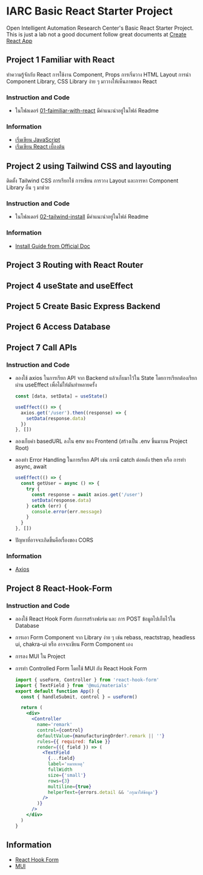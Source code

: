 # IARC Basic React Starter Project

Open Intelligent Automation Research Center's Basic React Starter Project. This is just a lab not a good document follow great documents at [Create React App](https://create-react-app.dev)

## Project 1 Familiar with React

ทำความรู้จักกับ React การใช้งาน Component, Props การเริ่มวาง HTML Layout การนำ Component Library, CSS Library ง่าย ๆ มาวางให้เห็นภาพของ React

### Instruction and Code

- ในโฟลเดอร์ [01-faimiliar-with-react](01-familar-with-react) มีคำแนะนำอยู่ในไฟล์ Readme

### Information

- [เริ่มเขียน JavaScript](https://github.com/IARC-Programing/mystarter-react/wiki/JavaScript-General-Guildline)
- [เริ่มเขียน React เบื้องต้น](https://github.com/IARC-Programing/mystarter-react/wiki/Basic-React-JS-General-Guideline)

## Project 2 using Tailwind CSS and layouting

ติดตั้ง Tailwind CSS การเรียกใช้ การเขียน การวาง Layout และการหา Component Library อื่น ๆ มาช่วย

### Instruction and Code

- ในโฟลเดอร์ [02-tailwind-install](02-tailwind-install) มีคำแนะนำอยู่ในไฟล์ Readme

### Information

- [Install Guide from Official Doc](https://tailwindcss.com/docs/guides/create-react-app)

## Project 3 Routing with React Router

## Project 4 useState and useEffect

## Project 5 Create Basic Express Backend

## Project 6 Access Database

## Project 7 Call APIs

### Instruction and Code

- ลองใช้ axios ในการเรียก API จาก Backend แล้วเก็บมาไว้ใน State โดยการเรียกต้องเรียกผ่าน useEffect เพื่อไม่ให้มันทำหลายครั้ง

  ```jsx
  const [data, setData] = useState()

  useEffect(() => {
    axios.get('/user').then((response) => {
      setData(response.data)
    })
  }, [])
  ```

- ลองเก็บค่า basedURL ลงใน env ของ Frontend (สร้างเป็น .env ขึ้นมาบน Project Root)
- ลองทำ Error Handling ในการเรียก API เช่น การมี catch ต่อหลัง then หรือ การทำ async, await

  ```jsx
  useEffect(() => {
    const getUser = async () => {
      try {
        const response = await axios.get('/user')
        setData(response.data)
      } catch (err) {
        console.error(err.message)
      }
    }
  }, [])
  ```

- ปัญหาที่อาจจะเกิดขึ้นคือเรื่องของ CORS

### Information

- [Axios](https://github.com/axios/axios)

## Project 8 React-Hook-Form

### Instruction and Code

- ลองใช้ React Hook Form กับการสร้างฟอร์ม และ การ POST ข้อมูลไปเก็บไว้ใน Database
- การเอา Form Component จาก Library ง่าย ๆ เช่น rebass, reactstrap, headless ui, chakra-ui หรือ อาจจะเขียน Form Component เอง
- การลง MUI ใน Project
- การทำ Controlled Form โดยใช้ MUI กับ React Hook Form

  ```jsx
  import { useForm, Controller } from 'react-hook-form'
  import { TextField } from '@mui/materials'
  export default function App() {
    const { handleSubmit, control } = useForm()

    return (
      <div>
        <Controller
          name='remark'
          control={control}
          defaultValue={manufacturingOrder?.remark || ''}
          rules={{ required: false }}
          render={({ field }) => (
            <TextField
              {...field}
              label='หมายเหตุ'
              fullWidth
              size={'small'}
              rows={3}
              multiline={true}
              helperText={errors.detail && 'กรุณาใส่ข้อมูล'}
            />
          )}
        />
      </div>
    )
  }
  ```

## Information

- [React Hook Form](https://react-hook-form.com/get-started#Registerfields)
- [MUI](https://mui.com/)

